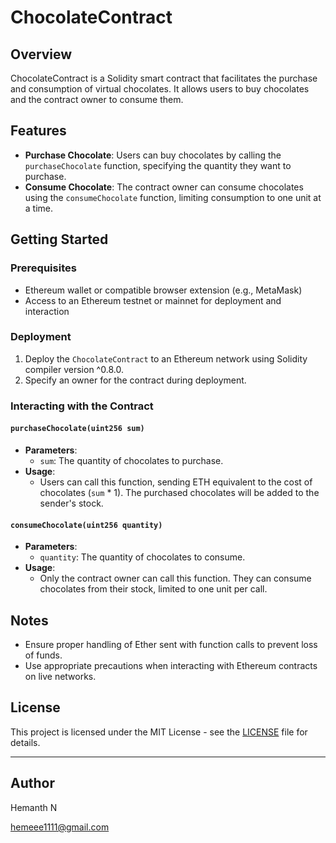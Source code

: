 # ChocolateContract

## Overview

ChocolateContract is a Solidity smart contract that facilitates the purchase and consumption of virtual chocolates. It allows users to buy chocolates and the contract owner to consume them.

## Features

- **Purchase Chocolate**: Users can buy chocolates by calling the `purchaseChocolate` function, specifying the quantity they want to purchase.
- **Consume Chocolate**: The contract owner can consume chocolates using the `consumeChocolate` function, limiting consumption to one unit at a time.

## Getting Started

### Prerequisites

- Ethereum wallet or compatible browser extension (e.g., MetaMask)
- Access to an Ethereum testnet or mainnet for deployment and interaction

### Deployment

1. Deploy the `ChocolateContract` to an Ethereum network using Solidity compiler version ^0.8.0.
2. Specify an owner for the contract during deployment.

### Interacting with the Contract

#### `purchaseChocolate(uint256 sum)`

- **Parameters**:
  - `sum`: The quantity of chocolates to purchase.
- **Usage**:
  - Users can call this function, sending ETH equivalent to the cost of chocolates (`sum` * 1). The purchased chocolates will be added to the sender's stock.

#### `consumeChocolate(uint256 quantity)`

- **Parameters**:
  - `quantity`: The quantity of chocolates to consume.
- **Usage**:
  - Only the contract owner can call this function. They can consume chocolates from their stock, limited to one unit per call.

## Notes

- Ensure proper handling of Ether sent with function calls to prevent loss of funds.
- Use appropriate precautions when interacting with Ethereum contracts on live networks.

## License

This project is licensed under the MIT License - see the [LICENSE](LICENSE) file for details.

---

## Author

Hemanth N

hemeee1111@gmail.com
